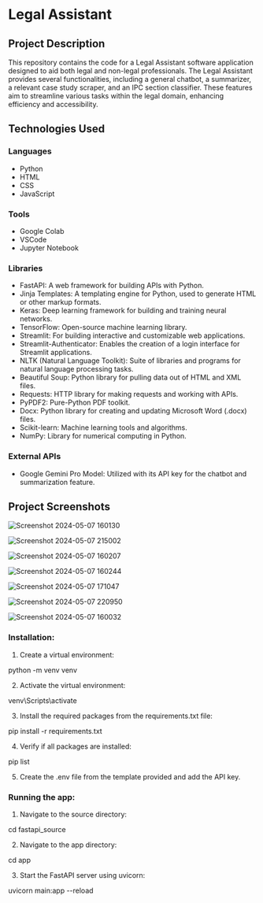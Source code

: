 # Legal Assistant

## Project Description

This repository contains the code for a Legal Assistant software application designed to aid both legal and non-legal professionals. The Legal Assistant provides several functionalities, including a general chatbot, a summarizer, a relevant case study scraper, and an IPC section classifier. These features aim to streamline various tasks within the legal domain, enhancing efficiency and accessibility.

## Technologies Used

### Languages
- Python
- HTML
- CSS
- JavaScript

### Tools
- Google Colab
- VSCode
- Jupyter Notebook

### Libraries
- FastAPI: A web framework for building APIs with Python.
- Jinja Templates: A templating engine for Python, used to generate HTML or other markup formats.
- Keras: Deep learning framework for building and training neural networks.
- TensorFlow: Open-source machine learning library.
- Streamlit: For building interactive and customizable web applications.
- Streamlit-Authenticator: Enables the creation of a login interface for Streamlit applications.
- NLTK (Natural Language Toolkit): Suite of libraries and programs for natural language processing tasks.
- Beautiful Soup: Python library for pulling data out of HTML and XML files.
- Requests: HTTP library for making requests and working with APIs.
- PyPDF2: Pure-Python PDF toolkit.
- Docx: Python library for creating and updating Microsoft Word (.docx) files.
- Scikit-learn: Machine learning tools and algorithms.
- NumPy: Library for numerical computing in Python.

### External APIs
- Google Gemini Pro Model: Utilized with its API key for the chatbot and summarization feature.

## Project Screenshots
![Screenshot 2024-05-07 160130](https://github.com/poorva-r/Legal_Assistant/assets/85826531/430bfef7-ad85-4435-ab81-ec776d45fa91)

![Screenshot 2024-05-07 215002](https://github.com/poorva-r/Legal_Assistant/assets/85826531/bd1fae28-1873-4899-80fd-dd2b121bfa51)

![Screenshot 2024-05-07 160207](https://github.com/poorva-r/Legal_Assistant/assets/85826531/265a09f9-b3c4-4c25-9875-dbb6fbf88e27)

![Screenshot 2024-05-07 160244](https://github.com/poorva-r/Legal_Assistant/assets/85826531/619dc9e1-555c-4574-8e31-c5edd6bd7071)

![Screenshot 2024-05-07 171047](https://github.com/poorva-r/Legal_Assistant/assets/85826531/4767b349-f097-4b81-b73c-4f3ba3bbbb21)

![Screenshot 2024-05-07 220950](https://github.com/poorva-r/Legal_Assistant/assets/85826531/1c08f860-df87-4078-a88e-03f2880b3f50)

![Screenshot 2024-05-07 160032](https://github.com/poorva-r/Legal_Assistant/assets/85826531/e2cf4ea7-bb09-413d-82cb-f500ba022c17)


### Installation:

1. Create a virtual environment:
   
python -m venv venv

2. Activate the virtual environment:
   
venv\Scripts\activate

3. Install the required packages from the requirements.txt file:
   
pip install -r requirements.txt

4. Verify if all packages are installed:

pip list

5. Create the .env file from the template provided and add the API key.

### Running the app:

1. Navigate to the source directory:
   
cd fastapi_source

2. Navigate to the app directory:

cd app

3. Start the FastAPI server using uvicorn:

uvicorn main:app --reload

